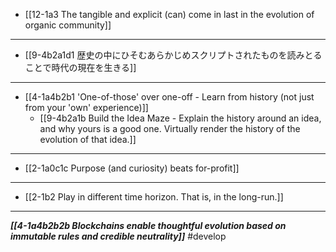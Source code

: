 - [[12-1a3 The tangible and explicit (can) come in last in the evolution of organic community]]
---
- [[9-4b2a1d1 歴史の中にひそむあらかじめスクリプトされたものを読みとることで時代の現在を生きる]]
---
- [[4-1a4b2b1 'One-of-those' over one-off - Learn from history (not just from your 'own' experience)]]
  - [[9-4b2a1b Build the Idea Maze - Explain the history around an idea, and why yours is a good one. Virtually render the history of the evolution of that idea.]]
---
- [[2-1a0c1c Purpose (and curiosity) beats for-profit]]
---
- [[2-1b2 Play in different time horizon. That is, in the long-run.]]
---
***[[4-1a4b2b2b Blockchains enable thoughtful evolution based on immutable rules and credible neutrality]]*** #develop 
